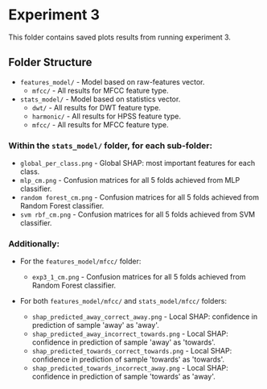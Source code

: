 # Experiment 3

This folder contains saved plots results from running experiment 3.

## Folder Structure

- `features_model/` - Model based on raw-features vector.
  * `mfcc/` - All results for MFCC feature type.
- `stats_model/` - Model based on statistics vector.
  * `dwt/` - All results for DWT feature type.
  * `harmonic/` - All results for HPSS feature type.
  * `mfcc/` - All results for MFCC feature type.

### Within the `stats_model/` folder, for each sub-folder:
- `global_per_class.png` - Global SHAP: most important features for each class.
- `mlp_cm.png` - Confusion matrices for all 5 folds achieved from MLP classifier.
- `random forest_cm.png` - Confusion matrices for all 5 folds achieved from Random Forest classifier.
- `svm rbf_cm.png` - Confusion matrices for all 5 folds achieved from SVM classifier.

### Additionally:
- For the `features_model/mfcc/` folder:
  * `exp3_1_cm.png` - Confusion matrices for all 5 folds achieved from Random Forest classifier.

- For both `features_model/mfcc/` and `stats_model/mfcc/` folders:
  * `shap_predicted_away_correct_away.png` - Local SHAP: confidence in prediction of sample 'away' as 'away'.
  * `shap_predicted_away_incorrect_towards.png` - Local SHAP: confidence in prediction of sample 'away' as 'towards'.
  * `shap_predicted_towards_correct_towards.png` - Local SHAP: confidence in prediction of sample 'towards' as 'towards'.
  * `shap_predicted_towards_incorrect_away.png` - Local SHAP: confidence in prediction of sample 'towards' as 'away'.
